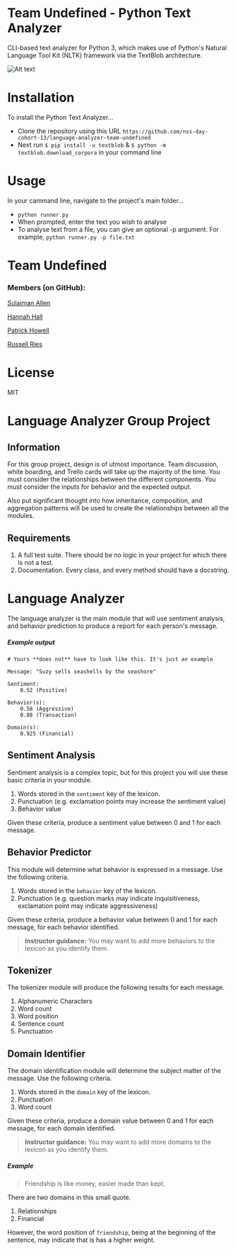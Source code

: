 # Team Undefined - Python Text Analyzer
CLI-based text analyzer for Python 3, which makes use of Python's Natural Language Tool Kit (NLTK) framework via the TextBlob architecture.


![Alt text](http://i.imgur.com/iuCU01F.png)

# Installation
To install the Python Text Analyzer...
  - Clone the repository using this URL ```https://github.com/nss-day-cohort-13/language-analyzer-team-undefined```
  - Next run ```$ pip install -u textblob``` &  ```$ python -m textblob.download_corpora``` in your command line


# Usage
In your cammand line, navigate to the project's main folder...
   - ```python runner.py```
   - When prompted, enter the text you wish to analyse
   - To analyse text from a file, you can give an optional -p argument. For example, ```python runner.py -p file.txt```

# Team Undefined
### Members (on GitHub):
[Sulaiman Allen](https://github.com/sulaiman-allen)

[Hannah Hall](https://github.com/hannahhall)

[Patrick Howell](https://github.com/pbhowelljr)

[Russell Ries](https://github.com/RussellRiesJr)

# License
MIT




# Language Analyzer Group Project

## Information

For this group project, design is of utmost importance. Team discussion, white boarding, and Trello cards will take up the majority of the time. You must consider the relationships between the different components. You must consider the inputs for behavior and the expected output.

Also put significant thought into how inheritance, composition, and aggregation patterns will be used to create the relationships between all the modules.

## Requirements

1. A full test suite. There should be no logic in your project for which there is not a test.
1. Documentation. Every class, and every method should have a docstring.

# Language Analyzer

The language analyzer is the main module that will use sentiment analysis, and behavior prediction to produce a report for each person's message.

##### Example output

```
# Yours **does not** have to look like this. It's just an example

Message: "Suzy sells seashells by the seashore"

Sentiment:
    0.52 (Positive)

Behavior(s):
    0.58 (Aggressive)
    0.88 (Transaction)

Domain(s):
    0.925 (Financial)
```

## Sentiment Analysis

Sentiment analysis is a complex topic, but for this project you will use these basic criteria in your module.

1. Words stored in the `sentiment` key of the lexicon.
1. Punctuation (e.g. exclamation points may increase the sentiment value)
1. Behavior value

Given these criteria, produce a sentiment value between 0 and 1 for each message.

## Behavior Predictor

This module will determine what behavior is expressed in a message. Use the following criteria.

1. Words stored in the `behavior` key of the lexicon.
1. Punctuation (e.g. question marks may indicate inquisitiveness, exclamation point may indicate aggressiveness)

Given these criteria, produce a behavior value between 0 and 1 for each message, for each behavior identified.

> **Instructor guidance:** You may want to add more behaviors to the lexicon as you identify them.

## Tokenizer

The tokenizer module will produce the following results for each message.

1. Alphanumeric Characters
1. Word count
1. Word position
1. Sentence count
1. Punctuation

## Domain Identifier

The domain identification module will determine the subject matter of the message. Use the following criteria.

1. Words stored in the `domain` key of the lexicon.
1. Punctuation
1. Word count

Given these criteria, produce a domain value between 0 and 1 for each message, for each domain identified.

> **Instructor guidance:** You may want to add more domains to the lexicon as you identify them.

##### Example

> Friendship is like money, easier made than kept.

There are two domains in this small quote.

1. Relationships
1. Financial

However, the word position of `friendship`, being at the beginning of the sentence, may indicate that is has a higher weight.


